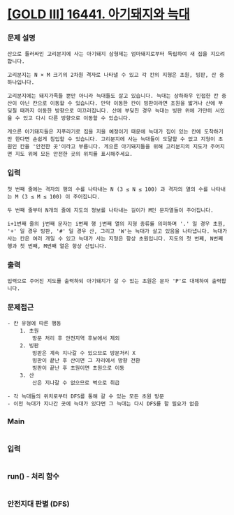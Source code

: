 # [[GOLD III] 16441. 아기돼지와 늑대](https://www.acmicpc.net/problem/16441)
<!-- # [[SWEA_난이도] 문제번호. 문제이름(https://www.) -->

### 문제 설명

```
산으로 둘러싸인 고리분지에 사는 아기돼지 삼형제는 엄마돼지로부터 독립하여 새 집을 지으려 합니다.

고리분지는 N × M 크기의 2차원 격자로 나타낼 수 있고 각 칸의 지형은 초원, 빙판, 산 중 하나입니다.

고리분지에는 돼지가족들 뿐만 아니라 늑대들도 살고 있습니다. 늑대는 상하좌우 인접한 칸 중 산이 아닌 칸으로 이동할 수 있습니다. 만약 이동한 칸이 빙판이라면 초원을 밟거나 산에 부딪칠 때까지 이동한 방향으로 미끄러집니다. 산에 부딪친 경우 늑대는 빙판 위에 가만히 서있을 수 있고 다시 다른 방향으로 이동할 수 있습니다.

게으른 아기돼지들은 지푸라기로 집을 지을 예정이기 때문에 늑대가 집이 있는 칸에 도착하기만 한다면 손쉽게 침입할 수 있습니다. 고리분지에 사는 늑대들이 도달할 수 없고 지형이 초원인 칸을 '안전한 곳'이라고 부릅니다. 게으른 아기돼지들을 위해 고리분지의 지도가 주어지면 지도 위에 모든 안전한 곳의 위치를 표시해주세요.
```

### 입력

```
첫 번째 줄에는 격자의 행의 수를 나타내는 N (3 ≤ N ≤ 100) 과 격자의 열의 수를 나타내는 M (3 ≤ M ≤ 100) 이 주어집니다.

두 번째 줄부터 N개의 줄에 지도의 정보를 나타내는 길이가 M인 문자열들이 주어집니다. 

i+1번째 줄의 j번째 문자는 i번째 행 j번째 열의 지형 종류를 의미하며 '.' 일 경우 초원, '+' 일 경우 빙판, '#' 일 경우 산, 그리고 'W'는 늑대가 살고 있음을 나타냅니다. 늑대가 사는 칸은 여러 개일 수 있고 늑대가 사는 지형은 항상 초원입니다. 지도의 첫 번째, N번째 행과 첫 번째, M번째 열은 항상 산입니다.
```

### 출력

```
입력으로 주어진 지도를 출력하되 아기돼지가 살 수 있는 초원은 문자 'P'로 대체하여 출력합니다.
```

### 문제접근

```
- 칸 유형에 따른 행동
    1. 초원
        방문 처리 후 안전지역 후보에서 제외
    2. 빙판
        빙판은 계속 지나갈 수 있으므로 방문처리 X
        빙판이 끝난 후 산이면 그 자리에서 방향 전환
        빙판이 끝난 후 초원이면 초원으로 이동
    3. 산
        산은 지나갈 수 없으므로 벽으로 취급

- 각 늑대들의 위치로부터 DFS를 통해 갈 수 있는 모든 초원 방문
- 이전 늑대가 지나간 곳에 늑대가 있다면 그 늑대는 다시 DFS를 할 필요가 없음
```

### Main

```java

```

### 입력

```java

``` 

### run() - 처리 함수

```java

```

### 안전지대 판별 (DFS)

```java

```
